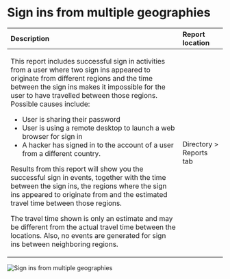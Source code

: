 <properties
	pageTitle="Sign ins from multiple geographies"
	description="A report that indicates users where two sign ins appeared to originate from different regions and the time between the sign ins makes it impossible for the user to have travelled between those regions."
	services="active-directory"
	documentationCenter=""
	authors="SSalahAhmed"
	manager="gchander"
	editor=""/>

<tags
	ms.service="active-directory"
	ms.date="08/17/2015"
	wacn.date=""/>

# Sign ins from multiple geographies
<!-- deleted by customization
<p>This report includes successful sign ins from a user where two sign ins appeared to originate from different regions and the time between the sign ins makes it impossible for the user to have travelled between those regions. Possible causes include:</p><ul><li>User is sharing their password with other users</li><li>User is using a remote desktop to launch a web browser for sign in</li><li>A hacker has signed in to the account of a user from a different country</li><li>User is using a VPN or proxy</li><li>User is signed in from multiple devices at the same time, such as a desktop and a mobile phone, and the IP address of the mobile phone is unusual.</li></ul><p>Results from this report will show you the successful sign in events, together with the time between the sign ins, the regions where the sign ins appeared to originate from, and the estimated travel time between those regions.</p><p>The travel time shown is only an estimate and may be different from the actual travel time between the locations.</p>


![Sign ins from multiple geographies](./media/active-directory-reporting-sign-ins-from-multiple-geographies/signInsFromMultipleGeographies.PNG)
-->
<!-- keep by customization: begin -->

| Description        | Report location |
| :-------------     | :-------        |
| <p>This report includes successful sign in activities from a user where two sign ins appeared to originate from different regions and the time between the sign ins makes it impossible for the user to have travelled between those regions. Possible causes include:</p><ul><li>User is sharing their password</li><li>User is using a remote desktop to launch a web browser for sign in</li><li>A hacker has signed in to the account of a user from a different country.</li></ul><p>Results from this report will show you the successful sign in events, together with the time between the sign ins, the regions where the sign ins appeared to originate from and the estimated travel time between those regions.</p><p>The travel time shown is only an estimate and may be different from the actual travel time between the locations. Also, no events are generated for sign ins between neighboring regions.</p> | Directory > Reports tab |

![Sign ins from multiple geographies](./media/active-directory-reporting-sign-ins-from-multiple-geographies/signInsFromMultipleGeographies.PNG)
<!-- keep by customization: end -->
